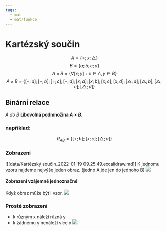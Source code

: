 ```yaml
---
tags:
  - mat
  - mat/funkce
---
```

# Kartézský součin
$$A = \{\circ;x;\triangle\}$$
$$B = \{a;b;c;d\}$$
$$A \times B = \{\forall[x;y]: x \in A, y \in B\}$$
$$A \times B = \{[\circ; a]; [\circ; b]; [\circ; c]; [\circ; d]; [x; a]; [x; b]; [x; c]; [x; d]; [\triangle; a]; [\triangle; b]; [\triangle; c]; [\triangle; d]\}$$

## Binární relace
*A do B*
**Libovolná podmnožina $A \times B$.**

### například:
$$R_{AB} = \{[\circ; b]; [x; c]; [\triangle; a] \}$$
### Zobrazení
![[data/Kartézský součin_2022-01-19 09.25.49.excalidraw.md]]
K jednomu vzoru najdeme nejvýše jeden obraz.
(jedno A jde jen do jednoho B)
![](https://s3.eu-central-1.amazonaws.com/techambitioncom/pictures/math-realistickycz-0201-sets-images-vnumber-21.png)

#### Zobrazení vzájemně jednoznačné
Když obraz může být i vzor.
![](https://s3.eu-central-1.amazonaws.com/techambitioncom/pictures/math-realistickycz-0201-sets-images-vnumber-41.png)
### Prosté zobrazení
- k různým x náleží různá y
- k žádnému y nenáleží více x
![](https://s3.eu-central-1.amazonaws.com/techambitioncom/pictures/math-realistickycz-0201-sets-images-vnumber-31.png)